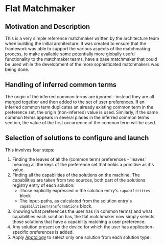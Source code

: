 # Flat Matchmaker

## Motivation and Description

This is a very simple reference matchmaker written by the architecture team when building the initial architecture. It
was created to ensure that the framework was able to support the various aspects of the matchmaking process, to make
available some potentially more globally useful functionality to the matchmaker teams, have a base matchmaker that could
be used while the development of the more sophisticated matchmakers was being done.

## Handling of inferred common terms

The origin of the inferred common terms are ignored - instead they are all merged together and then added to the set of
user preferences. If an inferred common term duplicates an already existing common term in the preference set, the
origin (non-inferred) value is used. Similarly, if the same common terms appears in several places in the inferred
common terms section, the value of the first occurrence of the common term will be used.

## Selection of solutions to configure and launch

This involves four steps:

1. Finding the leaves of all the (common term) preferences - 'leaves' meaning all the keys of the preference set that
   holds a primitive as it's value.
2. Finding all the capabilities of the solutions on the machine. The capabilities are taken from two sources, both part
   of the solutions registry entry of each solution:
    * Those explicitly expressed in the solution entry's `capabilitities` block
    * The input-paths, as calculated from the solution entry's `capabilitiesTransformations` block.
3. Knowing what preferences the user has (in common terms) and what capabilities each solution has, the flat matchmaker
   now simply selects those solutions that have a capability matching a user preference.
4. Any solution present on the device for which the user has application-specific preferences is added.
5. Apply [Apptology](Apptology.md) to select only one solution from each solution type.
